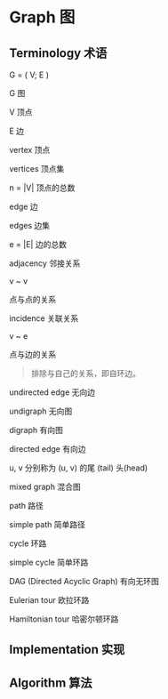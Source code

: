 # Graph 图

## Terminology 术语

G = ( V; E )

G 图

V 顶点

E 边

vertex 顶点

vertices 顶点集

n = |V| 顶点的总数

edge 边

edges 边集

e = |E| 边的总数

adjacency 邻接关系

v ~ v

点与点的关系

incidence 关联关系

v ~ e

点与边的关系

> 排除与自己的关系，即自环边。

undirected edge 无向边

undigraph 无向图

digraph 有向图

directed edge 有向边

u, v 分别称为 (u, v) 的尾 (tail) 头(head)

mixed graph 混合图

path 路径

simple path 简单路径

cycle 环路

simple cycle 简单环路

DAG (Directed Acyclic Graph) 有向无环图

Eulerian tour 欧拉环路

Hamiltonian tour 哈密尔顿环路

## Implementation 实现




## Algorithm 算法
